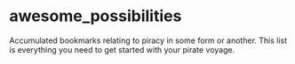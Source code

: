 # awesome_possibilities
Accumulated bookmarks relating to piracy in some form or another. This list is everything you need to get started with your pirate voyage.

